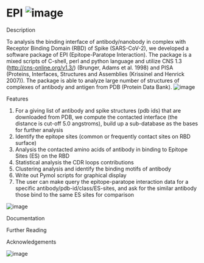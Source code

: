 # EPI ![image](https://user-images.githubusercontent.com/75588673/224588219-5080cb8f-83c0-4d87-86ac-88bada48967d.png)

Description

To analysis the binding interface of antibody/nanobody in complex with Receptor Binding Domain (RBD) of Spike (SARS-CoV-2), we developed a software package of EPI (Epitope-Paratope Interaction).  The package is a mixed scripts of C-shell, perl and python language and utilize CNS 1.3 (http://cns-online.org/v1.3/) (Brunger, Adams et al. 1998) and PISA (Proteins, Interfaces, Structures and Assemblies (Krissinel and Henrick 2007)).  The package is able to analyze large number of structures of complexes of antibody and antigen from PDB (Protein Data Bank).
![image](https://user-images.githubusercontent.com/75588673/224588248-6a721908-05f3-4666-94a2-7e06f913df78.png)

Features

1.	For a giving list of antibody and spike structures (pdb ids) that are downloaded from PDB,  we compute the contacted interface (the distance is cut-off 5.0 angstroms), build up a sub-database as the bases for further analysis
2.	Identify the epitope sites (common or frequently contact sites on RBD surface)
3.	Analysis the contacted amino acids of antibody in binding to Epitope Sites (ES) on the RBD
4.	Statistical analysis the CDR loops contributions
5.	Clustering analysis and identify the binding motifs of antibody
6.	Write out Pymol scripts for graphical display
7.	The user can make query the epitope-paratope interaction data for a specific antibody/pdb-id/class/ES-sites, and ask for the similar antibody those bind to the same ES sites for comparison

![image](https://user-images.githubusercontent.com/75588673/224588369-bad6d523-0867-471a-9967-b2e40d6c88d1.png)

Documentation

Further Reading

Acknowledgements

![image](https://user-images.githubusercontent.com/75588673/224588575-0feb7e83-38e0-4d45-ac55-ccfcfec8612d.png)
